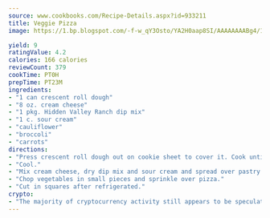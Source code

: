 ```yaml
---
source: www.cookbooks.com/Recipe-Details.aspx?id=933211
title: Veggie Pizza
image: https://1.bp.blogspot.com/-f-w_qY3Osto/YA2H0aap8SI/AAAAAAAABg4/17myAO5s9b8JksYvWDXpYkaDlcY0g6k_gCLcBGAsYHQ/s296/3.png

yield: 9
ratingValue: 4.2
calories: 166 calories
reviewCount: 379
cookTime: PT0H
prepTime: PT23M
ingredients:
- "1 can crescent roll dough"
- "8 oz. cream cheese"
- "1 pkg. Hidden Valley Ranch dip mix"
- "1 c. sour cream"
- "cauliflower"
- "broccoli"
- "carrots"
directions:
- "Press crescent roll dough out on cookie sheet to cover it. Cook until brown, 12 to 14 minutes."
- "Cool."
- "Mix cream cheese, dry dip mix and sour cream and spread over pastry."
- "Chop vegetables in small pieces and sprinkle over pizza."
- "Cut in squares after refrigerated."
crypto:
- "The majority of cryptocurrency activity still appears to be speculative."
---
```

